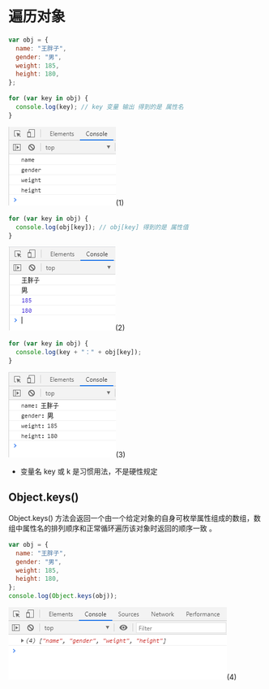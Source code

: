 # 遍历对象

```javascript
var obj = {
  name: "王胖子",
  gender: "男",
  weight: 185,
  height: 180,
};
```

```javascript
for (var key in obj) {
  console.log(key); // key 变量 输出 得到的是 属性名
}
```

![image](../images/46/1.png)(1)

```javascript
for (var key in obj) {
  console.log(obj[key]); // obj[key] 得到的是 属性值
}
```

![image](../images/46/2.png)(2)

```javascript
for (var key in obj) {
  console.log(key + "：" + obj[key]);
}
```

![image](../images/46/3.png)(3)

- 变量名 key 或 k 是习惯用法，不是硬性规定

## Object.keys()

Object.keys() 方法会返回一个由一个给定对象的自身可枚举属性组成的数组，数组中属性名的排列顺序和正常循环遍历该对象时返回的顺序一致 。

```javascript
var obj = {
  name: "王胖子",
  gender: "男",
  weight: 185,
  height: 180,
};
console.log(Object.keys(obj));
```

![image](../images/46/4.png)(4)
